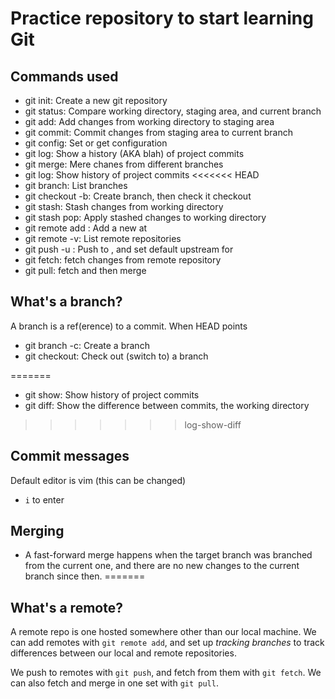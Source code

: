 # Practice repository to start learning Git


## Commands used

- git init: Create a new git repository
- git status: Compare working directory, staging area, and current branch
- git add: Add changes from working directory to staging area
- git commit: Commit changes from staging area to current branch
- git config: Set or get configuration
- git log: Show a history (AKA blah) of project commits
- git merge: Mere chanes from different branches
- git log: Show history of project commits
<<<<<<< HEAD
- git branch: List branches
- git checkout -b: Create branch, then check it checkout
- git stash: Stash changes from working directory
- git stash pop: Apply stashed changes to working directory
- git remote add <remote> <url>: Add a new <remote> at <url>
- git remote -v: List remote repositories
- git push -u <remote> <branch>: Push <branch> to <remote>, and set default upstream for <branch>
- git fetch: fetch changes from remote repository
- git pull: fetch and then merge

## What's a branch?

A branch is a ref(erence) to a commit. When HEAD points
- git branch -c: Create a branch
- git checkout: Check out (switch to) a branch

=======
- git show: Show history of project commits
- git diff: Show the difference between commits, the working directory
>>>>>>> log-show-diff

## Commit messages

Default editor is vim (this can be changed)
 - `i` to enter

## Merging

- A fast-forward merge happens when the target branch was branched from the current one, and there are no new changes to the current branch since then.
=======

## What's a remote?

A remote repo is one hosted somewhere other than our local machine. We can add remotes with `git remote add`, and set up *tracking branches* to track differences between our local and remote repositories.

We push to remotes with `git push`, and fetch from them with `git fetch`. We can also fetch and merge in one set with `git pull`.
